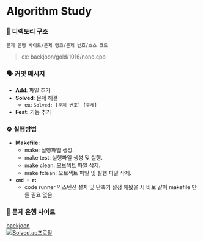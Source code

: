 # Algorithm Study

### 🧳 디렉토리 구조
`문제 은행 사이트/문제 랭크/문제 번호/소스 코드`
> ex: baekjoon/gold/1016/nono.cpp

### 🗣 커밋 메시지
- **Add**: 파일 추가
- **Solved**: 문제 해결
  - ex: `Solved: [문제 번호] [주체]`
- **Feat**: 기능 추가

### ⚙️ 실행방법
- **Makefile:**
  - make: 실행파일 생성.
  - make test: 실행파일 생성 및 실행.
  - make clean: 오브젝트 파일 삭제.
  - make fclean: 오브젝트 파일 및 실행 파일 삭제.
- **`cmd + r`:**
  - code runner 익스텐션 설치 및 단축기 설정 해놨을 시 바보 같이 makefile 만들 필요 없음.
 
### 🍁 문제 은행 사이트
[baekjoon](https://www.acmicpc.net/) <br>
[![Solved.ac프로필](http://mazassumnida.wtf/api/v2/generate_badge?boj={euiclee})](https://solved.ac/{euiclee})
